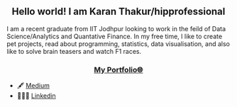 
<h2 align="center">Hello world! I am Karan Thakur/hipprofessional </h2>

I am a recent graduate from IIT Jodhpur looking to work in the feild of Data Science/Analytics and Quantative Finance. In my free time, 
I like to create pet projects, read about programming, statistics, data visualisation, and also like to solve brain teasers and watch F1 races.

<h3 align='center'><strong><a href="https://karantha-kur.github.io/portfolio-karantha-kur/" target="_blank">My Portfolio🌐</a></strong></h3>


- 🖋️ [Medium](https://medium.com/@kt.26karanthakur)
- 🙎🏻‍♂️ [Linkedin](https://www.linkedin.com/in/karan-thakur-profile/)


<!--
Please visit my personal site [Karan Thakur](https://karantha-kur.github.io/portfolio-karantha-kur/) and know more about me via:


## Stuff I did ⏳:
</br>
<p align="center"> 
  <img src="https://github-readme-stats-sigma-five.vercel.app/api?username=abhishek-choudharys&show_icons=true&theme=tokyonight&count_private=true" width="445" />
  <img src="https://github-readme-stats-sigma-five.vercel.app/api/top-langs/?username=abhishek-choudharys&hide=TeX,OpenEdge%20ABL&layout=compact&show_icons=true&theme=tokyonight&count_private=true" alt="Abhishek Choudhary" width="390"/>
  

</p>
<br/>

<p align="center"> 
  <img src="https://github-readme-streak-stats.herokuapp.com/?user=abhishek-choudharys&theme=blue-green" />

</p>

<!-- <p align="center"> 
   <img src= "https://github-profile-trophy.vercel.app/?username=abhishek-choudharys&theme=onedark" />
</p> -->

<!-- <br/> -->
<!--
<font size = "2">

- Human-Pokemon-CycleGAN: https://abhishek-choudharys.github.io/human-pokemon-cycleGAN
- PokemonGAN: https://abhishek-choudharys.github.io/PokemonGAN/
- LUMOS: https://abhishek-choudharys.github.io/dark-images-dataset-mini-2/
- Blender 3D Projects: https://github.com/abhishek-choudharys/blender-projects

</font>
